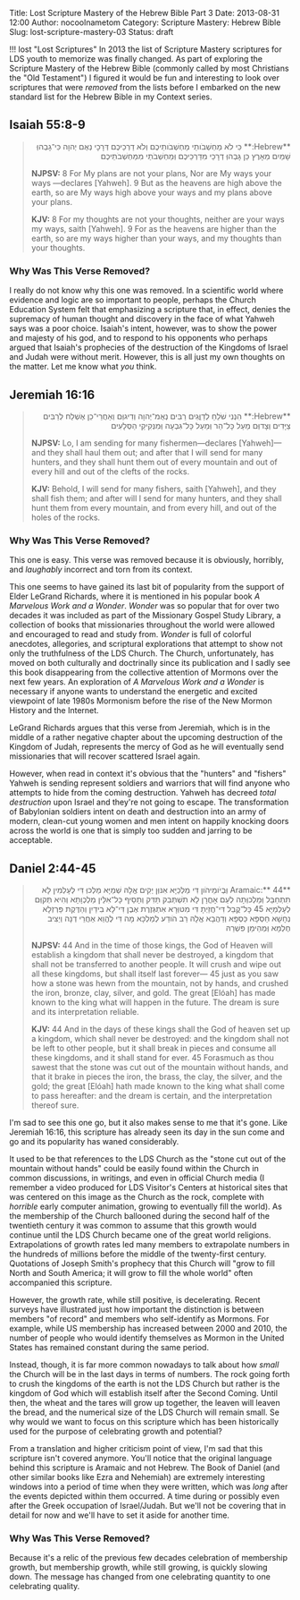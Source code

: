 Title: Lost Scripture Mastery of the Hebrew Bible Part 3
Date: 2013-08-31 12:00
Author: nocoolnametom
Category: Scripture Mastery: Hebrew Bible
Slug: lost-scripture-mastery-03
Status: draft

!!! lost "Lost Scriptures"
    In 2013 the list of Scripture Mastery scriptures for LDS youth to memorize was finally changed.  As part of exploring the Scripture Mastery of the Hebrew Bible (commonly called by most Christians the "Old Testament") I figured it would be fun and interesting to look over scriptures that were *removed* from the lists before I embarked on the new standard list for the Hebrew Bible in my Context series.

## Isaiah 55:8-9
> <div dir="rtl">**Hebrew:**
> כִּי לֹא מַחְשְׁבֹותַי מַחְשְׁבֹותֵיכֶם וְלֹא דַרְכֵיכֶם דְּרָכָי נְאֻם יְהוָה
> כִּי־גָבְהוְּ שָׁמַיִם מֵאָרֶץ כֵּן גָּבְהוְּ דְרָכַי מִדַּרְכֵיכֶם וְּמַחְשְׁבֹתַי מִמַּחְשְׁבֹתֵיכֶם</div>
>
> **NJPSV:**
> 8 For My plans are not your plans, Nor are My ways your ways —declares [Yahweh].
> 9 But as the heavens are high above the earth, so are My ways high above your ways and my plans above your plans.
>
> **KJV:**
> 8 For my thoughts are not your thoughts, neither are your ways my ways, saith [Yahweh].
> 9  For as the heavens are higher than the earth, so are my ways higher than your ways, and my thoughts than your thoughts.

### Why Was This Verse Removed?
I really do not know why this one was removed.  In a scientific world where evidence and logic are so important to people, perhaps the Church Education System felt that emphasizing a scripture that, in effect, denies the supremacy of human thought and discovery in the face of what Yahweh says was a poor choice.  Isaiah's intent, however, was to show the power and majesty of his god, and to respond to his opponents who perhaps argued that Isaiah's prophecies of the destruction of the Kingdoms of Israel and Judah were without merit.  However, this is all just my own thoughts on the matter.  Let me know what *you* think.

## Jeremiah 16:16
> <div dir="rtl">**Hebrew:**
> הִנְנִי שֹׁלֵחַ לְדַוֳּגִים רַבִּים נְאֻמ־יְהוָה וְדִיגוְּם וְאַחֲרֵי־כֵן אֶשְׁלַח לְרַבִּים צַיָּדִים וְצָדוְּם מֵעַל כָּל־הַר וְּמֵעַל כָּל־גִּבְעָה וְּמִנְּקִיקֵי הַסְּלָעִים</div>
>
> **NJPSV:**
> Lo, I am sending for many fishermen—declares [Yahweh]—and they shall haul them out; and after that I will send for many hunters, and they shall hunt them out of every mountain and out of every hill and out of the clefts of the rocks.
>
> **KJV:**
> Behold, I will send for many fishers, saith [Yahweh], and they shall fish them; and after will I send for many hunters, and they shall hunt them from every mountain, and from every hill, and out of the holes of the rocks.

### Why Was This Verse Removed?
This one is easy.  This verse was removed because it is obviously, horribly, and *laughably* incorrect and torn from its context.

This one seems to have gained its last bit of popularity from the support of Elder LeGrand Richards, where it is mentioned in his popular book *A Marvelous Work and a Wonder*.  *Wonder* was so popular that for over two decades it was included as part of the Missionary Gospel Study Library, a collection of books that missionaries throughout the world were allowed and encouraged to read and study from.  *Wonder* is full of colorful anecdotes, allegories, and scriptural explorations that attempt to show not only the truthfulness of the LDS Church.  The Church, unfortunately, has moved on both culturally and doctrinally since its publication and I sadly see this book disappearing from the collective attention of Mormons over the next few years.  An exploration of *A Marvelous Work and a Wonder* is necessary if anyone wants to understand the energetic and excited viewpoint of late 1980s Mormonism before the rise of the New Mormon History and the Internet.

LeGrand Richards argues that this verse from Jeremiah, which is in the middle of a rather negative chapter about the upcoming destruction of the Kingdom of Judah, represents the mercy of God as he will eventually send missionaries that will recover scattered Israel again.

However, when read in context it's obvious that the "hunters" and "fishers" Yahweh is sending represent soldiers and warriors that will find anyone who attempts to hide from the coming destruction.  Yahweh has decreed *total destruction* upon Israel and they're not going to escape.  The transformation of Babylonian soldiers intent on death and destruction into an army of modern, clean-cut young women and men intent on happily knocking doors across the world is one that is simply too sudden and jarring to be acceptable.

## Daniel 2:44-45
> <div dir="rtl">**Aramaic:**
> 44  וְּבְיֹומֵיהֹון דִּי מַלְכַיָּא אִנּוְּן יְקִים אֱלָהּ שְׁמַיָּא מַלְכוְּ דִּי לְעָלְמִין לָא תִתְחַבַּל וְּמַלְכוְּתָה לְעַם אָחֳרָן לָא תִשְׁתְּבִק תַּדִּק וְתָסֵיף כָּל־אִלֵּין מַלְכְוָתָא וְהִיא תְּקוְּם לְעָלְמַיָּא
> 45 כָּל־קֳבֵל דִּי־חֲזַיְתָ דִּי מִטּוְּרָא אִתְגְּזֶרֶת אֶבֶן דִּי־לָא בִידַיִן וְהַדֶּקֶת פַּרְזְלָא נְחָשָׁא חַסְפָּא כַּסְפָּא וְדַהֲבָא אֱלָהּ רַב הֹודַע לְמַלְכָּא מָה דִּי לֶהֱוֵא אַחֲרֵי דְנָה וְיַצִּיב חֶלְמָא וְּמְהֵימַן פִּשְׁרֵהּ</div>
>
> **NJPSV:**
> 44 And in the time of those kings, the God of Heaven will establish a kingdom that shall never be destroyed, a kingdom that shall not be transferred to another people. It will crush and wipe out all these kingdoms, but shall itself last forever—
> 45 just as you saw how a stone was hewn from the mountain, not by hands, and crushed the iron, bronze, clay, silver, and gold. The great [Elóah] has made known to the king what will happen in the future. The dream is sure and its interpretation reliable.
>
> **KJV:**
> 44  And in the days of these kings shall the God of heaven set up a kingdom, which shall never be destroyed: and the kingdom shall not be left to other people, but it shall break in pieces and consume all these kingdoms, and it shall stand for ever.
> 45  Forasmuch as thou sawest that the stone was cut out of the mountain without hands, and that it brake in pieces the iron, the brass, the clay, the silver, and the gold; the great [Elóah] hath made known to the king what shall come to pass hereafter: and the dream is certain, and the interpretation thereof sure.

I'm sad to see this one go, but it also makes sense to me that it's gone.  Like Jeremiah 16:16, this scripture has already seen its day in the sun come and go and its popularity has waned considerably.

It used to be that references to the LDS Church as the "stone cut out of the mountain without hands" could be easily found within the Church in common discussions, in writings, and even in official Church media (I remember a video produced for LDS Visitor's Centers at historical sites that was centered on this image as the Church as the rock, complete with *horrible* early computer animation, growing to eventually fill the world).  As the membership of the Church ballooned during the second half of the twentieth century it was common to assume that this growth would continue until the LDS Church became one of the great world religions.  Extrapolations of growth rates led many members to extrapolate numbers in the hundreds of millions before the middle of the twenty-first century.  Quotations of Joseph Smith's prophecy that this Church will "grow to fill North and South America; it will grow to fill the whole world" often accompanied this scripture.

However, the growth rate, while still positive, is decelerating.  Recent surveys have illustrated just how important the distinction is between members "of record" and members who self-identify as Mormons.  For example, while US membership has increased between 2000 and 2010, the number of people who would identify themselves as Mormon in the United States has remained constant during the same period.

Instead, though, it is far more common nowadays to talk about how *small* the Church will be in the last days in terms of numbers.  The rock going forth to crush the kingdoms of the earth is not the LDS Church but rather is the kingdom of God which will establish itself after the Second Coming.  Until then, the wheat and the tares will grow up together, the leaven will leaven the bread, and the numerical size of the LDS Church will remain small.  Se why would we want to focus on this scripture which has been historically used for the purpose of celebrating growth and potential?

From a translation and higher criticism point of view, I'm sad that this scripture isn't covered anymore.  You'll notice that the original language behind this scripture is Aramaic and not Hebrew.  The Book of Daniel (and other similar books like Ezra and Nehemiah) are extremely interesting windows into a period of time when they were written, which was *long* after the events depicted within them occurred.  A time during or possibly even after the Greek occupation of Israel/Judah.  But we'll not be covering that in detail for now and we'll have to set it aside for another time.


### Why Was This Verse Removed?
Because it's a relic of the previous few decades celebration of membership growth, but membership growth, while still growing, is quickly slowing down.  The message has changed from one celebrating quantity to one celebrating quality.
